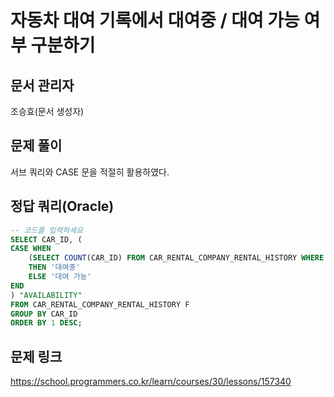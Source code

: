 # 자동차 대여 기록에서 대여중 / 대여 가능 여부 구분하기
## 문서 관리자
조승효(문서 생성자)
## 문제 풀이
서브 쿼리와 CASE 문을 적절히 활용하였다.
## 정답 쿼리(Oracle)
``` sql
-- 코드를 입력하세요
SELECT CAR_ID, (
CASE WHEN 
    (SELECT COUNT(CAR_ID) FROM CAR_RENTAL_COMPANY_RENTAL_HISTORY WHERE CAR_ID = F.CAR_ID AND TO_DATE('20221016','YYYYMMDD') BETWEEN START_DATE AND END_DATE) > 0
    THEN '대여중'
    ELSE '대여 가능'
END
) "AVAILABILITY"
FROM CAR_RENTAL_COMPANY_RENTAL_HISTORY F
GROUP BY CAR_ID
ORDER BY 1 DESC;
```
## 문제 링크
https://school.programmers.co.kr/learn/courses/30/lessons/157340